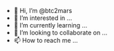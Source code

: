 - 👋 Hi, I’m @btc2mars
- 👀 I’m interested in ...
- 🌱 I’m currently learning ...
- 💞️ I’m looking to collaborate on ...
- 📫 How to reach me ...

<!---
btc2mars/btc2mars is a ✨ special ✨ repository because its `README.md` (this file) appears on your GitHub profile.
You can click the Preview link to take a look at your changes.
--->
